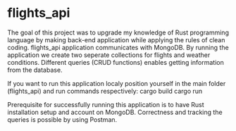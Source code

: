# flights_api

The goal of this project was to upgrade my knowledge of Rust programming language by making back-end application while applying the rules of clean coding. flights_api application communicates with MongoDB. By running the application we create two seperate collections for flights and weather conditions. Different queries (CRUD functions) enables getting information from the database.

If you want to run this application localy position yourself in the main folder (flights_api) and run commands respectively: cargo build cargo run

Prerequisite for successfully running this application is to have Rust installation setup and account on MongoDB.
Correctness and tracking the queries is possible by using Postman. 



